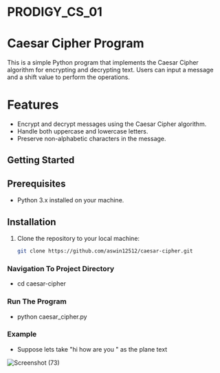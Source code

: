 # PRODIGY_CS_01 
# Caesar Cipher Program

This is a simple Python program that implements the Caesar Cipher algorithm for encrypting and decrypting text. Users can input a message and a shift value to perform the operations.

# Features

- Encrypt and decrypt messages using the Caesar Cipher algorithm.
- Handle both uppercase and lowercase letters.
- Preserve non-alphabetic characters in the message.

## Getting Started

## Prerequisites

- Python 3.x installed on your machine.

## Installation

1. Clone the repository to your local machine:

   ```bash
   git clone https://github.com/aswin12512/caesar-cipher.git

### Navigation To Project Directory

- cd caesar-cipher

### Run The Program

- python caesar_cipher.py

### Example

- Suppose lets take "hi how are you " as the plane text  

![Screenshot (73)](https://github.com/user-attachments/assets/c1b2d038-9b87-463c-aa22-08b1c83b304f)
